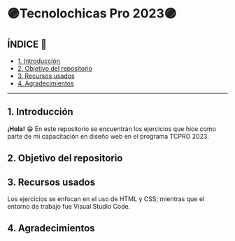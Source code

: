 # 🟣Tecnolochicas Pro 2023🟣

## ÍNDICE 🔎
* [1. Introducción](https://github.com/Jim-VA/TCPRO/edit/main/README.md#1-introducci%C3%B3n)
* [2. Objetivo del repositorio](https://github.com/Jim-VA/TCPRO/edit/main/README.md#2-objetivo-del-repositorio)
* [3. Recursos usados](https://github.com/Jim-VA/TCPRO/edit/main/README.md#3-recursos-usados)
* [4. Agradecimientos](https://github.com/Jim-VA/TCPRO/edit/main/README.md#4-agradecimientos)

****
## 1. Introducción
**¡Hola!** 😁
En este repositorio se encuentran los ejercicios que hice como parte de mi capacitación en diseño web en el programa TCPRO 2023. 

## 2. Objetivo del repositorio

## 3. Recursos usados
Los ejercicios se enfocan en el uso de HTML y CSS; mientras que el entorno de trabajo fue Visual Studio Code.

## 4. Agradecimientos
